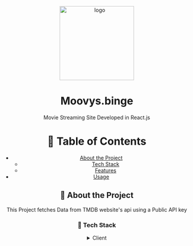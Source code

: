 <div align="center">

  <img src="assets/logo.png" alt="logo" width="200" height="auto" />
  <h1>Moovys.binge</h1>
  
  <p>
    Movie Streaming Site Developed in React.js 
  </p>
  
<!-- Table of Contents -->
# :notebook_with_decorative_cover: Table of Contents

- [About the Project](#star2-about-the-project)
  * [Tech Stack](#space_invader-tech-stack)
  * [Features](#dart-features)
- [Usage](#eyes-usage)


  

<!-- About the Project -->
## :star2: About the Project
  This Project fetches Data from TMDB website's api using a Public API key

<!-- TechStack -->
### :space_invader: Tech Stack

<details>
  <summary>Client</summary>
  <ul>
    <li><a href="https://www.typescriptlang.org/">Typescript</a></li>
    <li><a href="https://reactjs.org/">React.js</a></li>
    <li><a href="https://tailwindcss.com/">TailwindCSS</a></li>
  </ul>
</details>

